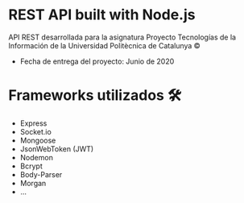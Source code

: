 # REST API built with Node.js

API REST desarrollada para la asignatura Proyecto Tecnologías de la Información 
de la Universidad Politècnica de Catalunya ©
- Fecha de entrega del proyecto: Junio de 2020

# Frameworks utilizados 🛠️
- Express
- Socket.io
- Mongoose
- JsonWebToken (JWT)
- Nodemon
- Bcrypt
- Body-Parser
- Morgan
- ...




